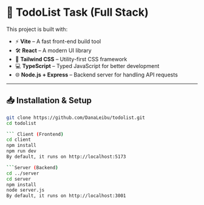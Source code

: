 # 🚀 TodoList Task (Full Stack)

This project is built with:
- ⚡ **Vite** – A fast front-end build tool
- 🛠️ **React** – A modern UI library
- 🎨 **Tailwind CSS** – Utility-first CSS framework
- 💻 **TypeScript** – Typed JavaScript for better development
- 🌐 **Node.js + Express** – Backend server for handling API requests

---

## 📥 Installation & Setup



```sh
git clone https://github.com/DanaLeibu/todolist.git
cd todolist

``` Client (Frontend)
cd client
npm install
npm run dev
By default, it runs on http://localhost:5173

```Server (Backend)
cd ../server
cd server
npm install
node server.js
By default, it runs on http://localhost:3001
